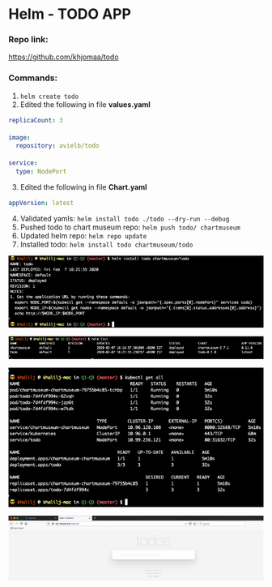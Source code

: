 # Helm - TODO APP

### Repo link:
https://github.com/khjomaa/todo 

### Commands:

1. ```helm create todo```
2. Edited the following in file **values.yaml**
```yaml
replicaCount: 3

image:
  repository: avielb/todo

service:
  type: NodePort
```
3. Edited the following in file **Chart.yaml**
```yaml
appVersion: latest
```
4. Validated yamls: ```helm install todo ./todo --dry-run --debug```
5. Pushed todo to chart museum repo: ```helm push todo/ chartmuseum```
6. Updated helm repo: ```helm repo update```
5. Installed todo: ```helm install todo chartmuseum/todo```

![](images/helm_install.png)

![](images/helm_list.png)

![](images/kubectl_get_all.png)

![](images/todo.png)

